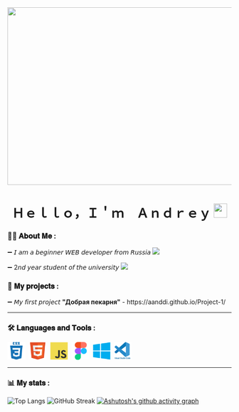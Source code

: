 
<div align="center">
  <img src="https://steamuserimages-a.akamaihd.net/ugc/939459863372582357/D0DCA84EFE97D6F38C0D480B2BBF2EC653543C24/?    imw=512&amp;&amp;ima=fit&amp;impolicy=Letterbox&amp;imcolor=%23000000&amp;letterbox=false" width="900" height="400"/>
</div>

<div align="center">
<h1>Ｈｅｌｌｏ，Ｉ＇ｍ　Ａｎｄｒｅｙ <img src="https://github.com/blackcater/blackcater/raw/main/images/Hi.gif" height="32" width="30"
/></h1>
</div>

### :man_technologist: 𝐀𝐛𝐨𝐮𝐭 𝐌𝐞 :
<p>➖ 𝘐 𝘢𝘮 𝘢 𝘣𝘦𝘨𝘪𝘯𝘯𝘦𝘳 𝘞𝘌𝘉 𝘥𝘦𝘷𝘦𝘭𝘰𝘱𝘦𝘳 𝘧𝘳𝘰𝘮 𝘙𝘶𝘴𝘴𝘪𝘢 <img src="https://emojigraph.org/media/apple/flag-russia_1f1f7-1f1fa.png" height = 25px/></p>

<p>➖ 2𝘯𝘥 𝘺𝘦𝘢𝘳 𝘴𝘵𝘶𝘥𝘦𝘯𝘵 𝘰𝘧 𝘵𝘩𝘦 𝘶𝘯𝘪𝘷𝘦𝘳𝘴𝘪𝘵𝘺 <img src="https://emojio.top/wp-content/uploads/imgemoji/apple/man-student-apple.png" height = 25px/></p>

### 📝 𝐌𝐲 𝐩𝐫𝐨𝐣𝐞𝐜𝐭𝐬 :
<p>➖ 𝘔𝘺 𝘧𝘪𝘳𝘴𝘵 𝘱𝘳𝘰𝘫𝘦𝘤𝘵 <strong> "Добрая пекарня"</strong> - https://aanddi.github.io/Project-1/</p>

<hr>

### :hammer_and_wrench: 𝐋𝐚𝐧𝐠𝐮𝐚𝐠𝐞𝐬 𝐚𝐧𝐝 𝐓𝐨𝐨𝐥𝐬 :
<div>
  <img src="https://github.com/devicons/devicon/blob/master/icons/css3/css3-plain-wordmark.svg"  title="CSS3" alt="CSS" width="40" height="40"/>&nbsp;
  <img src="https://github.com/devicons/devicon/blob/master/icons/html5/html5-original.svg" title="HTML5" alt="HTML" width="40" height="40"/>&nbsp;
  <img src="https://github.com/devicons/devicon/blob/master/icons/javascript/javascript-original.svg" title="JavaScript" alt="JavaScript" width="40" height="40"/>&nbsp;
  <img src="https://github.com/devicons/devicon/blob/master/icons/figma/figma-original.svg" title="figma 10" alt="figma 10" width="40" height="40"/>&nbsp;
  <img src="https://github.com/devicons/devicon/blob/master/icons/windows8/windows8-original.svg" title="windows 10" alt="windows 10" width="40" height="40"/>&nbsp;
  <img src="https://github.com/devicons/devicon/blob/master/icons/vscode/vscode-original-wordmark.svg" title="vscode 10" alt="vscode 10" width="40" height="40"/>&nbsp;
</div>
<hr>

### :bar_chart: 𝐌𝐲 𝐬𝐭𝐚𝐭𝐬 :

![Top Langs](https://github-readme-stats.vercel.app/api/top-langs/?username=aanddi&theme=vision-friendly-dark)
![GitHub Streak](http://github-readme-streak-stats.herokuapp.com?user=aanddi&theme=dark&background=000000)
[![Ashutosh's github activity graph](https://activity-graph.herokuapp.com/graph?username=aanddi&theme=gotham)](https://github.com/ashutosh00710/github-readme-activity-graph)
